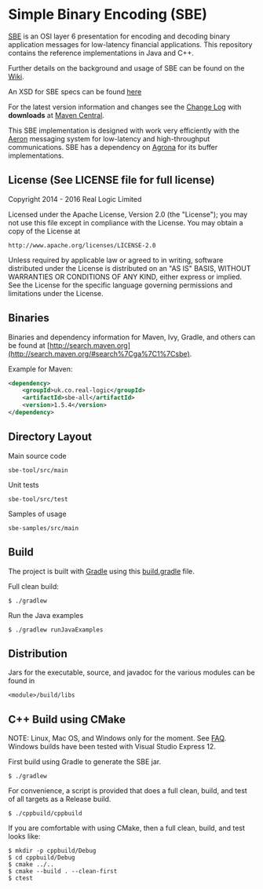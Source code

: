 Simple Binary Encoding (SBE)
============================

[SBE](https://github.com/FIXTradingCommunity/fix-simple-binary-encoding) is an OSI layer 6 presentation for 
encoding and decoding binary application messages for low-latency financial applications. This repository contains 
the reference implementations in Java and C++.

Further details on the background and usage of SBE can be found on the
[Wiki](https://github.com/real-logic/simple-binary-encoding/wiki).

An XSD for SBE specs can be found
[here](https://github.com/real-logic/simple-binary-encoding/blob/master/sbe-tool/src/main/resources/fpl/sbe.xsd)

For the latest version information and changes see the [Change Log](https://github.com/real-logic/simple-binary-encoding/wiki/Change-Log) with **downloads** at [Maven Central](http://search.maven.org/#search%7Cga%7C1%7Csbe). 

This SBE implementation is designed with work very efficiently with the [Aeron](https://github.com/real-logic/Aeron) 
messaging system for low-latency and high-throughput communications. SBE has a dependency on [Agrona](https://github.com/real-logic/Agrona) 
for its buffer implementations.

License (See LICENSE file for full license)
-------------------------------------------
Copyright 2014 - 2016 Real Logic Limited

Licensed under the Apache License, Version 2.0 (the "License");
you may not use this file except in compliance with the License.
You may obtain a copy of the License at

    http://www.apache.org/licenses/LICENSE-2.0

Unless required by applicable law or agreed to in writing, software
distributed under the License is distributed on an "AS IS" BASIS,
WITHOUT WARRANTIES OR CONDITIONS OF ANY KIND, either express or implied.
See the License for the specific language governing permissions and
limitations under the License.


Binaries
--------
Binaries and dependency information for Maven, Ivy, Gradle, and others can be found at 
[http://search.maven.org](http://search.maven.org/#search%7Cga%7C1%7Csbe).

Example for Maven:

```xml
<dependency>
    <groupId>uk.co.real-logic</groupId>
    <artifactId>sbe-all</artifactId>
    <version>1.5.4</version>
</dependency>
```


Directory Layout
----------------
Main source code

    sbe-tool/src/main

Unit tests

    sbe-tool/src/test

Samples of usage

    sbe-samples/src/main


Build
-----

The project is built with [Gradle](http://gradle.org/) using this [build.gradle](https://github.com/real-logic/simple-binary-encoding/blob/master/build.gradle) file.

Full clean build:

    $ ./gradlew

Run the Java examples

    $ ./gradlew runJavaExamples


Distribution
------------
Jars for the executable, source, and javadoc for the various modules can be found in

    <module>/build/libs


C++ Build using CMake
---------------------
NOTE: Linux, Mac OS, and Windows only for the moment. See
[FAQ](https://github.com/real-logic/simple-binary-encoding/wiki/Frequently-Asked-Questions).
Windows builds have been tested with Visual Studio Express 12.

First build using Gradle to generate the SBE jar.

    $ ./gradlew

For convenience, a script is provided that does a full clean, build, and test of all targets as a Release build.

    $ ./cppbuild/cppbuild

If you are comfortable with using CMake, then a full clean, build, and test looks like:

    $ mkdir -p cppbuild/Debug
    $ cd cppbuild/Debug
    $ cmake ../..
    $ cmake --build . --clean-first
    $ ctest
